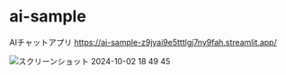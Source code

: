 # ai-sample
AIチャットアプリ
https://ai-sample-z9jyai9e5tttlgj7ny9fah.streamlit.app/

![スクリーンショット 2024-10-02 18 49 45](https://github.com/user-attachments/assets/993ff8d8-4a3f-478a-be91-7dea1458014b)
